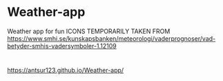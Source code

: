 # Weather-app
Weather app for fun
ICONS TEMPORARILY TAKEN FROM https://www.smhi.se/kunskapsbanken/meteorologi/vaderprognoser/vad-betyder-smhis-vadersymboler-1.12109
#
https://antsur123.github.io/Weather-app/
